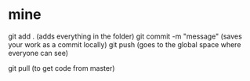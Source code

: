 # mine

git add . (adds everything in the folder) 
git commit -m "message" (saves your work as a commit locally)
git push (goes to the global space where everyone can see) 

git pull (to get code from master) 
